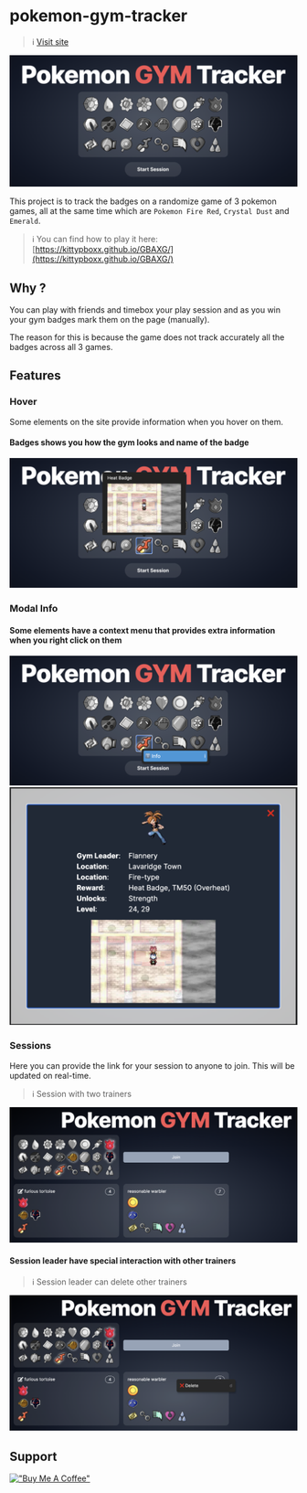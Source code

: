 # pokemon-gym-tracker

> ℹ️ [Visit site](https://pokemon-gym-tracker.nikasol.xyz/)

![Home Page](imgs/home.png)

This project is to track the badges on a randomize game of 3 pokemon games, all at the same time which are `Pokemon Fire Red`, `Crystal Dust` and `Emerald`.

> ℹ️ You can find how to play it here: [https://kittypboxx.github.io/GBAXG/](https://kittypboxx.github.io/GBAXG/)

## Why ?

You can play with friends and timebox your play session and as you win your gym badges mark them on the page (manually).

The reason for this is because the game does not track accurately all the badges across all 3 games.

## Features

### Hover

Some elements on the site provide information when you hover on them.

#### Badges shows you how the gym looks and name of the badge

![Hover](imgs/hover.png)

### Modal Info

#### Some elements have a context menu that provides extra information when you right click on them

![Badge Context Menu](imgs/badge-context-menu.png)
![Modal Info](imgs/badge-modal-info.png)

### Sessions

Here you can provide the link for your session to anyone to join. This will be updated on real-time.

> ℹ️ Session with two trainers

![Session](imgs/session.png)

#### Session leader have special interaction with other trainers

> ℹ️ Session leader can delete other trainers

![Sessino Leader Delete](imgs/session-leader-delete.png)

## Support

[!["Buy Me A Coffee"](https://www.buymeacoffee.com/assets/img/custom_images/orange_img.png)](https://www.buymeacoffee.com/cabaalexander)
